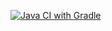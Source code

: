 [![Java CI with Gradle](https://github.com/JuliaHoney80/CashBackHacker/actions/workflows/gradle.yml/badge.svg?branch=testng)](https://github.com/JuliaHoney80/CashBackHacker/actions/workflows/gradle.yml)
